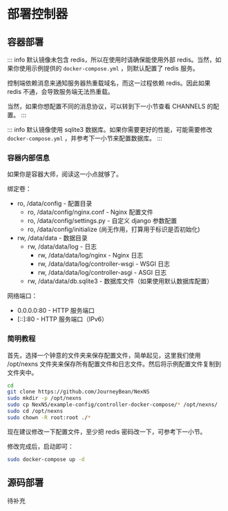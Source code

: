 # 部署控制器

## 容器部署

::: info
默认镜像未包含 redis，所以在使用时请确保能使用外部 redis。当然，如果你使用示例提供的 `docker-compose.yml` ，则默认配置了 redis 服务。

控制端依赖消息来通知服务器热重载域名，而这一过程依赖 redis。因此如果 redis 不通，会导致服务端无法热重载。

当然，如果你想配置不同的消息协议，可以转到下一小节查看 CHANNELS 的配置。
:::

::: info
默认镜像使用 sqlite3 数据库。如果你需要更好的性能，可能需要修改 `docker-compose.yml` ，并参考下一小节来配置数据库。
:::

### 容器内部信息

如果你是容器大师，阅读这一小点就够了。

绑定卷：

- ro, /data/config - 配置目录
    - ro, /data/config/nginx.conf - Nginx 配置文件
    - ro, /data/config/settings.py - 自定义 django 参数配置
    - ro, /data/config/initialize (尚无作用，打算用于标识是否初始化)
- rw, /data/data - 数据目录
    - rw, /data/data/log - 日志
        - rw, /data/data/log/nginx - Nginx 日志
        - rw, /data/data/log/controller-wsgi - WSGI 日志
        - rw, /data/data/log/controller-asgi - ASGI 日志
    - rw, /data/data/db.sqlite3 - 数据库文件（如果使用默认数据库配置）

网络端口：

- 0.0.0.0:80 - HTTP 服务端口
- [::]:80 - HTTP 服务端口（IPv6）

### 简明教程

首先，选择一个钟意的文件夹来保存配置文件，简单起见，这里我们使用 /opt/nexns 文件夹来保存所有配置文件和日志文件。然后将示例配置文件复制到文件夹中。

``` bash
cd
git clone https://github.com/JourneyBean/NexNS
sudo mkdir -p /opt/nexns
sudo cp NexNS/example-config/controller-docker-compose/* /opt/nexns/
sudo cd /opt/nexns
sudo chown -R root:root ./*
```

现在建议修改一下配置文件，至少把 redis 密码改一下，可参考下一小节。

修改完成后，启动即可：

``` bash
sudo docker-compose up -d
```

## 源码部署

待补充

